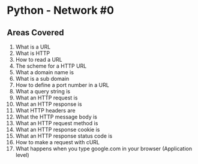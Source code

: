 # Python - Network #0
## Areas Covered
1. What is a URL
2. What is HTTP
3. How to read a URL
4. The scheme for a HTTP URL
5. What a domain name is
6. What is a sub domain
7. How to define a port number in a URL
8. What a query string is
9. What an HTTP request is
10. What an HTTP response is
11. What HTTP headers are
12. What the HTTP message body is
13. What an HTTP request method is
14. What an HTTP response cookie is
15. What an HTTP response status code is
16. How to make a request with cURL
17. What happens when you type google.com in your browser (Application level)